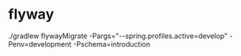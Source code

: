 # flyway
./gradlew flywayMigrate -Pargs="--spring.profiles.active=develop" -Penv=development -Pschema=introduction